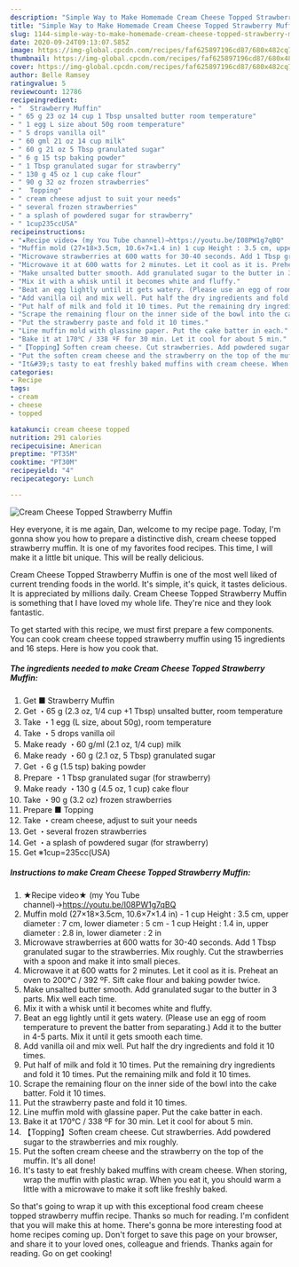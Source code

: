 ```yaml
---
description: "Simple Way to Make Homemade Cream Cheese Topped Strawberry Muffin"
title: "Simple Way to Make Homemade Cream Cheese Topped Strawberry Muffin"
slug: 1144-simple-way-to-make-homemade-cream-cheese-topped-strawberry-muffin
date: 2020-09-24T09:13:07.585Z
image: https://img-global.cpcdn.com/recipes/faf625897196cd87/680x482cq70/cream-cheese-topped-strawberry-muffin-recipe-main-photo.jpg
thumbnail: https://img-global.cpcdn.com/recipes/faf625897196cd87/680x482cq70/cream-cheese-topped-strawberry-muffin-recipe-main-photo.jpg
cover: https://img-global.cpcdn.com/recipes/faf625897196cd87/680x482cq70/cream-cheese-topped-strawberry-muffin-recipe-main-photo.jpg
author: Belle Ramsey
ratingvalue: 5
reviewcount: 12786
recipeingredient:
- "  Strawberry Muffin"
- " 65 g 23 oz 14 cup 1 Tbsp unsalted butter room temperature"
- " 1 egg L size about 50g room temperature"
- " 5 drops vanilla oil"
- " 60 gml 21 oz 14 cup milk"
- " 60 g 21 oz 5 Tbsp granulated sugar"
- " 6 g 15 tsp baking powder"
- " 1 Tbsp granulated sugar for strawberry"
- " 130 g 45 oz 1 cup cake flour"
- " 90 g 32 oz frozen strawberries"
- "  Topping"
- " cream cheese adjust to suit your needs"
- " several frozen strawberries"
- " a splash of powdered sugar for strawberry"
- " 1cup235ccUSA"
recipeinstructions:
- "★Recipe video★ (my You Tube channel)→https://youtu.be/I08PW1g7qBQ"
- "Muffin mold (27×18×3.5cm, 10.6×7×1.4 in) 1 cup Height : 3.5 cm, upper diameter : 7 cm, lower diameter : 5 cm 1 cup Height : 1.4 in, upper diameter : 2.8 in, lower diameter : 2 in"
- "Microwave strawberries at 600 watts for 30-40 seconds. Add 1 Tbsp granulated sugar to the strawberries. Mix roughly. Cut the strawberries with a spoon and make it into small pieces."
- "Microwave it at 600 watts for 2 minutes. Let it cool as it is. Preheat an oven to 200℃ / 392 ºF. Sift cake flour and baking powder twice."
- "Make unsalted butter smooth. Add granulated sugar to the butter in 3 parts. Mix well each time."
- "Mix it with a whisk until it becomes white and fluffy."
- "Beat an egg lightly until it gets watery. (Please use an egg of room temperature to prevent the batter from separating.) Add it to the butter in 4-5 parts. Mix it until it gets smooth each time."
- "Add vanilla oil and mix well. Put half the dry ingredients and fold it 10 times."
- "Put half of milk and fold it 10 times. Put the remaining dry ingredients and fold it 10 times. Put the remaining milk and fold it 10 times."
- "Scrape the remaining flour on the inner side of the bowl into the cake batter. Fold it 10 times."
- "Put the strawberry paste and fold it 10 times."
- "Line muffin mold with glassine paper. Put the cake batter in each."
- "Bake it at 170℃ / 338 ºF for 30 min. Let it cool for about 5 min."
- "【Topping】Soften cream cheese. Cut strawberries. Add powdered sugar to the strawberries and mix roughly."
- "Put the soften cream cheese and the strawberry on the top of the muffin. It&#39;s all done!"
- "It&#39;s tasty to eat freshly baked muffins with cream cheese. When storing, wrap the muffin with plastic wrap. When you eat it, you should warm a little with a microwave to make it soft like freshly baked."
categories:
- Recipe
tags:
- cream
- cheese
- topped

katakunci: cream cheese topped 
nutrition: 291 calories
recipecuisine: American
preptime: "PT35M"
cooktime: "PT30M"
recipeyield: "4"
recipecategory: Lunch

---
```



![Cream Cheese Topped Strawberry Muffin](https://img-global.cpcdn.com/recipes/faf625897196cd87/680x482cq70/cream-cheese-topped-strawberry-muffin-recipe-main-photo.jpg)

Hey everyone, it is me again, Dan, welcome to my recipe page. Today, I'm gonna show you how to prepare a distinctive dish, cream cheese topped strawberry muffin. It is one of my favorites food recipes. This time, I will make it a little bit unique. This will be really delicious.

Cream Cheese Topped Strawberry Muffin is one of the most well liked of current trending foods in the world. It's simple, it's quick, it tastes delicious. It is appreciated by millions daily. Cream Cheese Topped Strawberry Muffin is something that I have loved my whole life. They're nice and they look fantastic.




To get started with this recipe, we must first prepare a few components. You can cook cream cheese topped strawberry muffin using 15 ingredients and 16 steps. Here is how you cook that.

<!--inarticleads1-->

##### The ingredients needed to make Cream Cheese Topped Strawberry Muffin:

1. Get  ■ Strawberry Muffin
1. Get  ・65 g (2.3 oz, 1/4 cup +1 Tbsp) unsalted butter, room temperature
1. Take  ・1 egg (L size, about 50g), room temperature
1. Take  ・5 drops vanilla oil
1. Make ready  ・60 g/ml (2.1 oz, 1/4 cup) milk
1. Make ready  ・60 g (2.1 oz, 5 Tbsp) granulated sugar
1. Get  ・6 g (1.5 tsp) baking powder
1. Prepare  ・1 Tbsp granulated sugar (for strawberry)
1. Make ready  ・130 g (4.5 oz, 1 cup) cake flour
1. Take  ・90 g (3.2 oz) frozen strawberries
1. Prepare  ■ Topping
1. Take  ・cream cheese, adjust to suit your needs
1. Get  ・several frozen strawberries
1. Get  ・a splash of powdered sugar (for strawberry)
1. Get  ※1cup=235cc(USA)




<!--inarticleads2-->

##### Instructions to make Cream Cheese Topped Strawberry Muffin:

1. ★Recipe video★ (my You Tube channel)→https://youtu.be/I08PW1g7qBQ
1. Muffin mold (27×18×3.5cm, 10.6×7×1.4 in) - 1 cup Height : 3.5 cm, upper diameter : 7 cm, lower diameter : 5 cm - 1 cup Height : 1.4 in, upper diameter : 2.8 in, lower diameter : 2 in
1. Microwave strawberries at 600 watts for 30-40 seconds. Add 1 Tbsp granulated sugar to the strawberries. Mix roughly. Cut the strawberries with a spoon and make it into small pieces.
1. Microwave it at 600 watts for 2 minutes. Let it cool as it is. Preheat an oven to 200℃ / 392 ºF. Sift cake flour and baking powder twice.
1. Make unsalted butter smooth. Add granulated sugar to the butter in 3 parts. Mix well each time.
1. Mix it with a whisk until it becomes white and fluffy.
1. Beat an egg lightly until it gets watery. (Please use an egg of room temperature to prevent the batter from separating.) Add it to the butter in 4-5 parts. Mix it until it gets smooth each time.
1. Add vanilla oil and mix well. Put half the dry ingredients and fold it 10 times.
1. Put half of milk and fold it 10 times. Put the remaining dry ingredients and fold it 10 times. Put the remaining milk and fold it 10 times.
1. Scrape the remaining flour on the inner side of the bowl into the cake batter. Fold it 10 times.
1. Put the strawberry paste and fold it 10 times.
1. Line muffin mold with glassine paper. Put the cake batter in each.
1. Bake it at 170℃ / 338 ºF for 30 min. Let it cool for about 5 min.
1. 【Topping】Soften cream cheese. Cut strawberries. Add powdered sugar to the strawberries and mix roughly.
1. Put the soften cream cheese and the strawberry on the top of the muffin. It&#39;s all done!
1. It&#39;s tasty to eat freshly baked muffins with cream cheese. When storing, wrap the muffin with plastic wrap. When you eat it, you should warm a little with a microwave to make it soft like freshly baked.




So that's going to wrap it up with this exceptional food cream cheese topped strawberry muffin recipe. Thanks so much for reading. I'm confident that you will make this at home. There's gonna be more interesting food at home recipes coming up. Don't forget to save this page on your browser, and share it to your loved ones, colleague and friends. Thanks again for reading. Go on get cooking!

